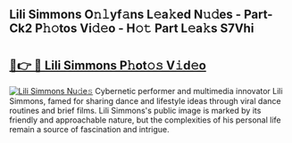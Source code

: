 ## Lili Simmons O𝚗𝚕yf𝚊ns L𝚎a𝚔ed N𝚞𝚍es - Part-Ck2 P𝚑𝚘tos Vi𝚍𝚎o - H𝚘𝚝 Part L𝚎a𝚔s S7Vhi

# <h2><a href="http://kfdgkc.oniu.top/?m=Lili+Simmons">🔗👉 🔴 Lili Simmons P𝚑ot𝚘𝚜 V𝚒d𝚎o</a></h2>

[![Lili Simmons Nu𝚍e𝚜](https://i.imgur.com/0qMVB7G.gif)](http://kfdgkc.oniu.top/?m=Lili+Simmons)
Cybernetic performer and multimedia innovator Lili Simmons, famed for sharing dance and lifestyle ideas through viral dance routines and brief films. Lili Simmons's public image is marked by its friendly and approachable nature, but the complexities of his personal life remain a source of fascination and intrigue.  
